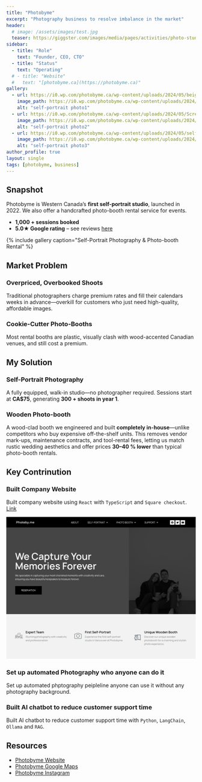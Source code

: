 ```yaml
---
title: "Photobyme"
excerpt: "Photography business to resolve imbalance in the market"
header:
  # image: /assets/images/test.jpg
  teaser: https://giggster.com/images/media/pages/activities/photo-studio.jpg?width=680&height=460&fit=crop&dpr=1&format=jpg
sidebar:
  - title: "Role"
    text: "Founder, CEO, CTO"
  - title: "Status"
    text: "Operating"
  # - title: "Website"
  #   text: "[photobyme.ca](https://photobyme.ca)"    
gallery:
  - url: https://i0.wp.com/photobyme.ca/wp-content/uploads/2024/05/beige.jpeg?resize=683%2C1024&ssl=1
    image_path: https://i0.wp.com/photobyme.ca/wp-content/uploads/2024/05/beige.jpeg?resize=683%2C1024&ssl=1
    alt: "self-portrait photo1"
  - url: https://i0.wp.com/photobyme.ca/wp-content/uploads/2024/05/Screen-Shot-2024-05-21-at-11.16.34-AM-1.png?resize=675%2C1024&ssl=1
    image_path: https://i0.wp.com/photobyme.ca/wp-content/uploads/2024/05/Screen-Shot-2024-05-21-at-11.16.34-AM-1.png?resize=675%2C1024&ssl=1
    alt: "self-portrait photo2"
  - url: https://i0.wp.com/photobyme.ca/wp-content/uploads/2024/05/self-BW-wide.webp?resize=683%2C1024&ssl=1
    image_path: https://i0.wp.com/photobyme.ca/wp-content/uploads/2024/05/self-BW-wide.webp?resize=683%2C1024&ssl=1
    alt: "self-portrait photo3"        
author_profile: true
layout: single
tags: [photobyme, business]
---
```



## Snapshot  
Photobyme is Western Canada’s **first self-portrait studio**, launched in 2022. We also offer a handcrafted photo-booth rental service for events.  

- **1,000 + sessions booked**  
- **5.0★ Google rating** – see reviews [here](https://maps.app.goo.gl/AjYKC9XZF8fytPdZ6)

{% include gallery caption="Self-Portrait Photography & Photo-booth Rental" %}

## Market Problem
### Overpriced, Overbooked Shoots  

Traditional photographers charge premium rates and fill their calendars weeks in advance—overkill for customers who just need high-quality, affordable images.  


### Cookie-Cutter Photo-Booths  

Most rental booths are plastic, visually clash with wood-accented Canadian venues, and still cost a premium.


## My Solution 
### Self-Portrait Photography

A fully equipped, walk-in studio—no photographer required. Sessions start at **CA$75**, generating **300 + shoots in year 1**.  

### Wooden Photo-booth

A wood-clad booth we engineered and built **completely in-house**—unlike competitors who buy expensive off-the-shelf units. This removes vendor mark-ups, maintenance contracts, and tool-rental fees, letting us match rustic wedding aesthetics and offer prices **30–40 % lower** than typical photo-booth rentals.

## Key Contrinution

### Built Company Website 

Built company website using `React` with `TypeScript` and `Square checkout`. [Link](https://photobyme.ca)


![Alt text](/assets/images/portfolio/photobyme/website.jpg)

### Set up automated Photography who anyone can do it

Set up automated phptography peipleline anyone can use it without any photography background.

### Built AI chatbot to reduce customer support time

Built AI chatbot to reduce customer support time with `Python`, `LangChain`, `Ollama` and `RAG`.

## Resources 

- [Photobyme Website](https://photobyme.ca)
- [Photobyme Google Maps](https://maps.app.goo.gl/S5aKUw6ytfeEpeLm9)
- [Photobyme Instagram](https://www.instagram.com/photobyme.ca/)

<!-- ## Results & Metrics
- **⏱ 70 % faster turnaround**: delivery time dropped from 72 h → 22 h.  
- **📈 1 000 + shoots** completed, averaging **85 % capacity utilisation**.  
- **💰 30 % MoM revenue growth** in first year, fully self-funded.  
- **🔄 32 % repeat-booking rate**, surpassing the 30 % goal.

## Lessons Learned
- Automating Lightroom presets via CLI saved ~8 h/week of manual editing.  
- Early investment in a headless CMS (Contentful) simplified multi-channel marketing.  
- Next step: migrate image processing to AWS Lambda for on-demand scaling. -->

<!-- 
## Related Posts 

| Post Title | Date |
| --- | --- |
| [Post 1](/posts/2025-07-30-b/) | 2025-07-30 |
| [Post 2](/posts/2025-07-30-b/) | 2025-07-30 |
| [Post 3](/posts/2025-07-30-b/) | 2025-07-30 | -->